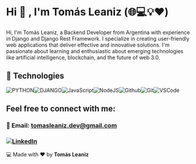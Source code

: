 # Hi 👋 , I'm Tomás Leaniz (🌐:computer::bulb::heart:)
Hi, I'm Tomás Leaniz, a Backend Developer from Argentina with experience in Django and Django Rest Framework. I specialize in creating user-friendly web applications that deliver effective and innovative solutions. I'm passionate about learning and enthusiastic about emerging technologies like artificial intelligence, blockchain, and the future of web 3.0.


## :wrench: Technologies

![PYTHON](https://img.icons8.com/color/30/python.png)![DJANGO](https://img.icons8.com/color/30/django.png)![JavaScript](https://img.icons8.com/color/30/javascript.png)![NodeJS](https://img.icons8.com/color/30/nodejs.png)![Github](https://img.icons8.com/material-outlined/30/github.png)![Git](https://img.icons8.com/color/30/git.png)![VSCode](https://img.icons8.com/color/30/visual-studio-code-2019.png)


## Feel free to connect with me:

### 📧 Email: tomasleaniz.dev@gmail.com
### [![LinkedIn](https://img.shields.io/badge/linkedin-%230077B5.svg?&style=for-the-badge&logo=linkedin&logoColor=white)](https://www.linkedin.com/in/tomasleaniz/)




:computer: Made with :heart: by **Tomás Leaniz**


